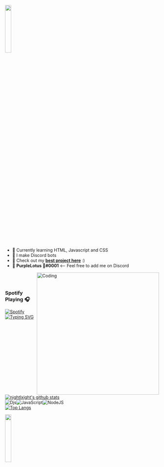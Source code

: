  <img src="https://github.com/vimalverma558/vimalverma558/blob/v2/img/hello.gif" width="20%">

- 🧠 Currently learning HTML, Javascript and CSS
- 🤖 I make Discord bots
- 🎉 Check out my **[best project here](https://github.com/nightlxight/discord-bots)** :)
- 🍕 **PurpleLotus 🦋#0001** <-- Feel free to add me on Discord

<img align="right" alt="Coding" width="400" src="https://cdn.dribbble.com/users/2646423/screenshots/5507196/computer.gif">

<br>
<br>

### Spotify Playing 🎧
[![Spotify](https://novatorem.visualbean.vercel.app/api/spotify)](https://open.spotify.com/user/lr8ewvisvx9h6ve2lliadn7yw)
<br>
[![Typing SVG](https://readme-typing-svg.herokuapp.com?font=Robot-Bold&size=30&color=330033&center=true&vCenter=true&width=900&height=110&lines=nightlxight;discord+bot+maker)](https://git.io/typing-svg)
<br>
[![nightlxight's github stats](https://github-readme-stats.vercel.app/api?username=nightlxight&theme=graywhite&show_icons=true&hide=issues,contribs&include_all_commits=true&line_height=21&bg_color=0,EC6C6C,FFD479,FFFC79,73FA79)](https://github.com/nightlxight/github-readme-stats)
<br>
![Djs](https://img.shields.io/badge/discord.js-%237289DA.svg?style=for-the-badge&logo=discord&logoColor=white)![JavaScript](https://img.shields.io/badge/javascript-%23323330.svg?style=for-the-badge&logo=javascript&logoColor=%23F7DF1E)![NodeJS](https://img.shields.io/badge/node.js-6DA55F?style=for-the-badge&logo=node.js&logoColor=white)
<br>
[![Top Langs](https://github-readme-stats.vercel.app/api/top-langs/?username=nightlxight&layout=compact&show_icons=true&include_all_commits=true&bg_color=0,73FA79,73FDFF,7A81FF&theme=graywhite)](https://github.com/nightlxight/github-readme-stats)
  
  <img src="https://media.giphy.com/media/jpVnC65DmYeyRL4LHS/giphy.gif" width="20%">
 

